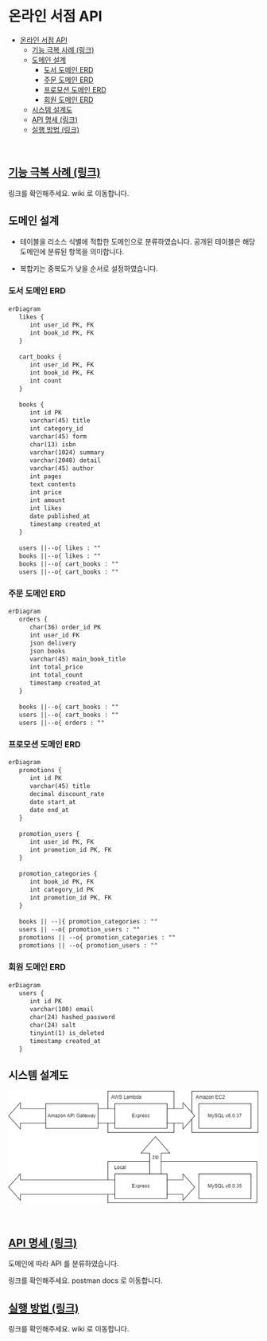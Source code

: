 # 온라인 서점 API

- [온라인 서점 API](#온라인-서점-api)
  - [기능 극복 사례 (링크)](#기능-극복-사례-링크)
  - [도메인 설계](#도메인-설계)
    - [도서 도메인 ERD](#도서-도메인-erd)
    - [주문 도메인 ERD](#주문-도메인-erd)
    - [프로모션 도메인 ERD](#프로모션-도메인-erd)
    - [회원 도메인 ERD](#회원-도메인-erd)
  - [시스템 설계도](#시스템-설계도)
  - [API 명세 (링크)](#api-명세-링크)
  - [실행 방법 (링크)](#실행-방법-링크)

<br/>

## [기능 극복 사례 (링크)](https://github.com/kimdev0206/project-2/wiki/%EA%B8%B0%EB%8A%A5-%EA%B7%B9%EB%B3%B5-%EC%82%AC%EB%A1%80)

링크를 확인해주세요. wiki 로 이동합니다.

## 도메인 설계

- 테이블을 리소스 식별에 적합한 도메인으로 분류하였습니다. 공개된 테이블은 해당 도메인에 분류된 항목을 의미합니다.

- 복합키는 중복도가 낮을 순서로 설정하였습니다.

### 도서 도메인 ERD

```mermaid
erDiagram
   likes {
      int user_id PK, FK
      int book_id PK, FK
   }

   cart_books {
      int user_id PK, FK
      int book_id PK, FK
      int count
   }

   books {
      int id PK
      varchar(45) title
      int category_id
      varchar(45) form
      char(13) isbn
      varchar(1024) summary
      varchar(2048) detail
      varchar(45) author
      int pages
      text contents
      int price
      int amount
      int likes
      date published_at
      timestamp created_at
   }

   users ||--o{ likes : ""
   books ||--o{ likes : ""
   books ||--o{ cart_books : ""
   users ||--o{ cart_books : ""
```

### 주문 도메인 ERD

```mermaid
erDiagram
   orders {
      char(36) order_id PK
      int user_id FK
      json delivery
      json books
      varchar(45) main_book_title
      int total_price
      int total_count
      timestamp created_at
   }

   books ||--o{ cart_books : ""
   users ||--o{ cart_books : ""
   users ||--o{ orders : ""
```

### 프로모션 도메인 ERD

```mermaid
erDiagram
   promotions {
      int id PK
      varchar(45) title
      decimal discount_rate
      date start_at
      date end_at
   }

   promotion_users {
      int user_id PK, FK
      int promotion_id PK, FK
   }

   promotion_categories {
      int book_id PK, FK
      int category_id PK
      int promotion_id PK, FK
   }

   books || --|{ promotion_categories : ""
   users || --o{ promotion_users : ""
   promotions || --o{ promotion_categories : ""
   promotions || --o{ promotion_users : ""
```

### 회원 도메인 ERD

```mermaid
erDiagram
   users {
      int id PK
      varchar(100) email
      char(24) hashed_password
      char(24) salt
      tinyint(1) is_deleted
      timestamp created_at
   }
```

## 시스템 설계도

![](./assets//image.drawio.png)

<br/>

## [API 명세 (링크)](https://documenter.getpostman.com/view/31843867/2s9Ykt5zMy)

도메인에 따라 API 를 분류하였습니다.

링크를 확인해주세요. postman docs 로 이동합니다.

## [실행 방법 (링크)](https://github.com/kimdev0206/project-2/wiki/%EC%8B%A4%ED%96%89-%EB%B0%A9%EB%B2%95)

링크를 확인해주세요. wiki 로 이동합니다.
